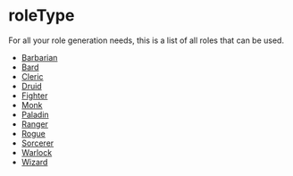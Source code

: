 <script>const page = "class"</script>

# <b><span class="red">roleType</span></b>
For all your role generation needs, this is a list of all roles that can be used.
- <a href="/class/npc/roleTypes/barbarian.html">Barbarian</a>
- <a href="/class/npc/roleTypes/bard.html">Bard</a>
- <a href="/class/npc/roleTypes/cleric.html">Cleric</a>
- <a href="/class/npc/roleTypes/druid.html">Druid</a>
- <a href="/class/npc/roleTypes/fighter.html">Fighter</a>
- <a href="/class/npc/roleTypes/monk.html">Monk</a>
- <a href="/class/npc/roleTypes/paladin.html">Paladin</a>
- <a href="/class/npc/roleTypes/ranger.html">Ranger</a>
- <a href="/class/npc/roleTypes/rogue.html">Rogue</a>
- <a href="/class/npc/roleTypes/sorcerer.html">Sorcerer</a>
- <a href="/class/npc/roleTypes/warlock.html">Warlock</a>
- <a href="/class/npc/roleTypes/wizard.html">Wizard</a>
